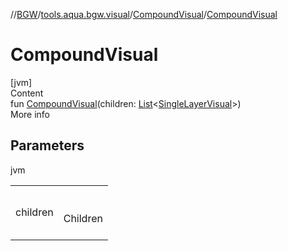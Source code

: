 //[BGW](../../../index.md)/[tools.aqua.bgw.visual](../index.md)/[CompoundVisual](index.md)/[CompoundVisual](-compound-visual.md)



# CompoundVisual  
[jvm]  
Content  
fun [CompoundVisual](-compound-visual.md)(children: [List](https://kotlinlang.org/api/latest/jvm/stdlib/kotlin.collections/-list/index.html)<[SingleLayerVisual](../-single-layer-visual/index.md)>)  
More info  


## Parameters  
  
jvm  
  
| | |
|---|---|
| <a name="tools.aqua.bgw.visual/CompoundVisual/CompoundVisual/#kotlin.collections.List[tools.aqua.bgw.visual.SingleLayerVisual]/PointingToDeclaration/"></a>children| <a name="tools.aqua.bgw.visual/CompoundVisual/CompoundVisual/#kotlin.collections.List[tools.aqua.bgw.visual.SingleLayerVisual]/PointingToDeclaration/"></a><br><br>Children<br><br>|
  
  



